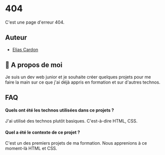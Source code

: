 # 404

C'est une page d'erreur 404.

## Auteur

- [Elias Cardon](https://www.github.com/elias-cardon)


## 🚀 A propos de moi
Je suis un dev web junior et je souhaite créer quelques projets pour me faire la main sur ce que j'ai déjà appris en formation et sur d'autres technos.
## FAQ

#### Quels ont été les technos utilisées dans ce projets ?

J'ai utilisé des technos plutôt basiques. C'est-à-dire HTML, CSS.

#### Quel a été le contexte de ce projet ?

C'est un des premiers projets de ma formation. Nous apprenions à ce moment-là HTML et CSS.
